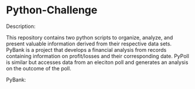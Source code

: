 # Python-Challenge

Description:

This repository contains two python scripts to organize, analyze, and present valuable information derived from their respective data sets. PyBank is a project that develops a financial analysis from records containing information on profit/losses and their corresponding date. PyPoll is similar but accesses data from an eleciton poll and generates an analysis on the outcome of the poll.

PyBank:


